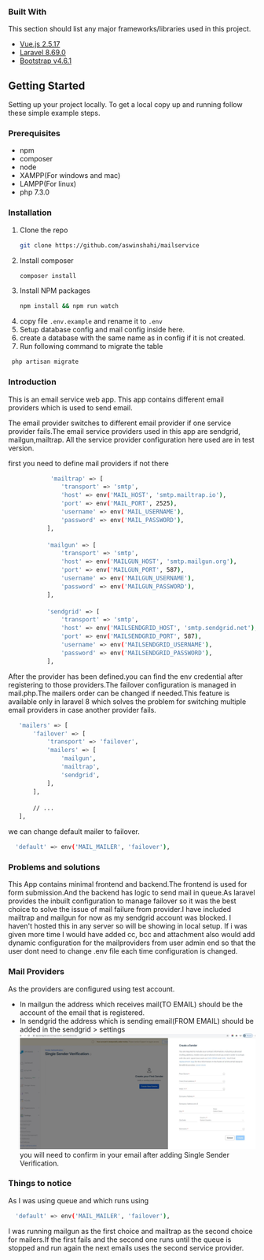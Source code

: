 
### Built With

This section should list any major frameworks/libraries used in this project.
* [Vue.js 2.5.17](https://vuejs.org/)
* [Laravel 8.69.0](https://laravel.com )
* [Bootstrap v4.6.1 ](https://getbootstrap.com)

## Getting Started

Setting up your project locally.
To get a local copy up and running follow these simple example steps.

### Prerequisites
* npm
* composer
* node
* XAMPP(For windows and mac)
* LAMPP(For linux)
* php 7.3.0
  


### Installation

1. Clone the repo
   ```sh
   git clone https://github.com/aswinshahi/mailservice
   ```
2. Install composer
   ```sh
   composer install
    ```
3. Install NPM packages
   ```sh
   npm install && npm run watch
   ```
4. copy file  `.env.example` and rename it to `.env`
5. Setup database config and mail config inside here.
6. create a database with the  same name as in config if it is not created.
7. Run following command to migrate the table
 ```sh
  php artisan migrate 
   ```
   
### Introduction
This is an email service web app. This app contains different email providers which is used to send email.

The email provider switches to different email provider if one service provider fails.The email service providers used in this app are sendgrid,
mailgun,mailtrap. All the service provider configuration here used are in test version.

first you need to define mail providers if not there
```sh
            'mailtrap' => [
               'transport' => 'smtp',
               'host' => env('MAIL_HOST', 'smtp.mailtrap.io'),
               'port' => env('MAIL_PORT', 2525),
               'username' => env('MAIL_USERNAME'),
               'password' => env('MAIL_PASSWORD'),
           ],
   
           'mailgun' => [
               'transport' => 'smtp',
               'host' => env('MAILGUN_HOST', 'smtp.mailgun.org'),
               'port' => env('MAILGUN_PORT', 587),
               'username' => env('MAILGUN_USERNAME'),
               'password' => env('MAILGUN_PASSWORD'),
           ],
   
           'sendgrid' => [
               'transport' => 'smtp',
               'host' => env('MAILSENDGRID_HOST', 'smtp.sendgrid.net'),
               'port' => env('MAILSENDGRID_PORT', 587),
               'username' => env('MAILSENDGRID_USERNAME'),
               'password' => env('MAILSENDGRID_PASSWORD'),
           ],
 ```
 
After the provider has been defined.you can find the env credential after registering to those providers.The failover 
configuration is managed in mail.php.The mailers order can be changed if needed.This feature is available only in laravel
8 which solves the problem for switching multiple email providers in case another provider fails. 

```sh
   'mailers' => [
       'failover' => [
           'transport' => 'failover',
           'mailers' => [
               'mailgun',
               'mailtrap',
               'sendgrid',
           ],
       ],
   
       // ...
   ],
 ```
 we can change default mailer to failover.
 
  ```sh
    'default' => env('MAIL_MAILER', 'failover'),
 ```
 
### Problems and solutions

 This App contains minimal frontend and backend.The frontend is used for form submission.And the backend has logic to 
 send mail in queue.As laravel provides the inbuilt configuration to manage failover so it was the best choice to solve
 the issue of mail failure from provider.I have included mailtrap and mailgun for now as my sendgrid account was blocked.
 I haven't hosted this in any server so will be showing in local setup. If i was given more time I would have added cc,
 bcc and attachment also would add dynamic configuration for the mailproviders from user admin end so that the user dont
 need to change .env file each time configuration is changed.
 
### Mail Providers

As the providers are configured using test account.
 * In mailgun the address which receives mail(TO EMAIL) should be the account of the email that is registered.
 * In sendgrid the address which is sending email(FROM EMAIL) should be added in the sendgrid > settings 
 ![Alt text](https://github.com/aswinshahi/mailservice/blob/master/public/readme_images/sendgridimg.JPG?raw=true)
 you will need to confirm in your email after adding Single Sender Verification.
 
 ### Things to notice
 As I was using queue and which runs using

  ```sh
    'default' => env('MAIL_MAILER', 'failover'),
 ```
 
 I was running mailgun as the first choice and mailtrap as the second choice for mailers.If the first fails and the second 
 one runs until the queue is stopped and run again the next emails uses the second service provider.
 
